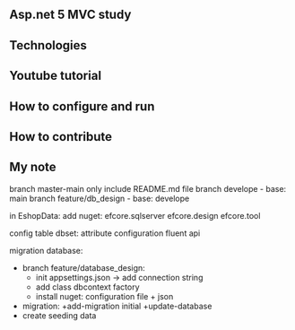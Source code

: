 ## Asp.net 5 MVC study 
## Technologies
## Youtube tutorial
## How to configure and run
## How to contribute
## My note
branch master-main only include README.md file
branch develope - base: main
branch feature/db_design - base: develope

in EshopData: add nuget: 
	efcore.sqlserver
	efcore.design
	efcore.tool

config table dbset:
	attribute configuration
	fluent api

migration database:
- branch feature/database_design:
	+ init appsettings.json -> add connection string
	+ add class dbcontext factory
	+ install nuget: configuration file + json
- migration:
	+add-migration initial
	+update-database
- create seeding data